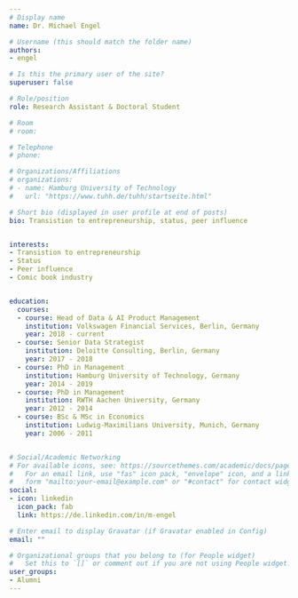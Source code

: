 ```yaml
---
# Display name
name: Dr. Michael Engel

# Username (this should match the folder name)
authors:
- engel

# Is this the primary user of the site?
superuser: false

# Role/position
role: Research Assistant & Doctoral Student

# Room
# room:

# Telephone
# phone:

# Organizations/Affiliations
# organizations:
# - name: Hamburg University of Technology
#   url: "https://www.tuhh.de/tuhh/startseite.html"

# Short bio (displayed in user profile at end of posts)
bio: Transistion to entrepreneurship, status, peer influence


interests:
- Transistion to entrepreneurship
- Status
- Peer influence
- Comic book industry


education:
  courses:
  - course: Head of Data & AI Product Management
    institution: Volkswagen Financial Services, Berlin, Germany
    year: 2018 - current
  - course: Senior Data Strategist
    institution: Deloitte Consulting, Berlin, Germany
    year: 2017 - 2018
  - course: PhD in Management
    institution: Hamburg University of Technology, Germany
    year: 2014 - 2019
  - course: PhD in Management
    institution: RWTH Aachen University, Germany
    year: 2012 - 2014
  - course: BSc & MSc in Economics
    institution: Ludwig-Maximilians University, Munich, Germany
    year: 2006 - 2011


# Social/Academic Networking
# For available icons, see: https://sourcethemes.com/academic/docs/page-builder/#icons
#   For an email link, use "fas" icon pack, "envelope" icon, and a link in the
#   form "mailto:your-email@example.com" or "#contact" for contact widget.
social:
- icon: linkedin
  icon_pack: fab
  link: https://de.linkedin.com/in/m-engel

# Enter email to display Gravatar (if Gravatar enabled in Config)
email: ""

# Organizational groups that you belong to (for People widget)
#   Set this to `[]` or comment out if you are not using People widget.
user_groups:
- Alumni
---
```


